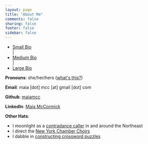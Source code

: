```yaml
---
layout: page
title: "About Me"
comments: false
sharing: false
footer: false
sidebar: false
---
```

<script type="text/javascript">
    window.bios = {
        small: "<p>Maia holds a B.A. in music from Williams College, learned to program at <a href='//www.recurse.com/' target='_blank'>The Recurse Center</a>, and now earns a living making ones and zeros do the thing. When she’s not writing code (or wasting time on the internet), she’s usually singing, dancing, or eating good food.</p>",
        med: "<p>Maia is currently 🎉on vacation 🎉, and soon will start work at <a href='//pos.toasttab.com/' target='_blank'>Toast</a>, a restaurant POS system. Before that, she spent three years building <a href='//tilt.dev/' target='_blank'>Tilt</a> (a tool that makes microservice development not suck) and three years on the backend at <a href='//www.shopspring.com/' target='_blank'>Spring</a> (a mobile shopping app). Her primary languages are Go and Python.</p><p>Maia graduated from Williams College in 2014 with a B.A. in music. From there, she went to <a href='//www.recurse.com/' target='_blank'>The Recurse Center</a> in NYC, a 3-month self-directed programmers’ retreat. At RC, she taught herself Python and pursued a handful of personal projects. Outside of programming, her interests include singing, dancing, and good food. Maia was born and raised in New York City, where she is currently based.</p>",
        large: "<p>Maia first started programming in an Intro CS class her senior year at Williams College, and got really excited about programming later that year, when she participated in the Williams College Game Jam (for which she made <a href='/projects/gravity/play.html' target='_blank'>this goofy little thing</a>). After graduating from Williams in 2014 with a B.A. in music, she went to <a href='//www.recurse.com/' target='_blank'>The Recurse Center</a>, a 3-month self-directed programmers’ retreat in New York City. There she taught herself Python and hacked on various things.</p><p>After her stint at RC, Maia spent three years working on the product catalog and related systems at <a href='//www.shopspring.com/' target='_blank'>Spring</a>, three years building microservice/Kubernetes dev tools at <a href='//tilt.dev/' target='_blank'>Tilt</a>. Soon she'll be working on the employee payroll product at <a href='//pos.toasttab.com' target='_blank'>Toast</a>. Her primary languages are Go and Python.</p><p>Side projects? Who has time for those?! When not at work, Maia can usually be found singing, conducting, dancing, cooking, or eating. She was born and raised in New York City, where she is currently based (don't try to talk to her about \"bagels\" from anywhere else).</p>",
    };
</script>

<script type="text/javascript" language="javascript" class="init">
  $(document).ready(function() {
    processURLHash()
  } );

  window.onhashchange = function() {
    processURLHash()
  };

  function processURLHash(){
    curHash = location.hash.slice(1);
    if (curHash == ""){
      loadBio("med")
    }
    else {
      loadBio(curHash)
    }
  }

  function loadBio(bioName){
    $('#biotext').html("") // clear
    $('#biotext').html(window.bios[bioName]) // populate
    selectOne(bioName) // highlight link as selected
  }

  function selectOne(bioName){
    $('ul li').removeClass("selected") // de-select all
    $('#'+bioName).toggleClass("selected") // select given bio
  }

</script>

<div id="biocontainer">
  <div id="bionav">
    <ul>
      <li id="small">
        <a href="#small" onclick="loadBio(this.hash.slice(1))">Small Bio</a>
      </li>
      <div class="spacer">
        |
      </div>
      <li id="med">
        <a href="#med" onclick="loadBio(this.hash.slice(1))">Medium Bio</a>
      </li>
      <div class="spacer">
        |
      </div>
      <li id="large">
        <a href="#large" onclick="loadBio(this.hash.slice(1))">Large Bio</a>
      </li>
    </ul>
  </div>
  <div id="biotext"></div>
</div>

<div class="singlespaced">
  <p><strong>Pronouns</strong>: she/her/hers (<a href="//www.mypronouns.org/what-and-why" target="_blank">what's this?</a>)</p>
  <p><strong>Email</strong>: maia [dot] mcc [at] gmail [dot] com</p>
  <p><strong>Github</strong>: <a href="//github.com/maiamcc/" target="_blank">maiamcc</a></p>
  <p><strong>LinkedIn</strong>: <a href="//https://www.linkedin.com/in/maia-mccormick-45790221/" target="_blank">Maia McCormick</a></p>
  <p><strong>Other Hats</strong>:</p>
    <ul>
      <li>I moonlight as a <a href="//contra.maiamccormick.com" target="_blank">contradance caller</a> in and around the Northeast</li>
      <li>I direct the <a href="//www.chamberchoirs.nyc/welcome" target="_blank">New York Chamber Choirs</a></li>
      <li>I dabble in <a href="//code.maiamccormick.com/crosswords" target="_blank">constructing crossword puzzles</a></li>
    </ul>
</div>

